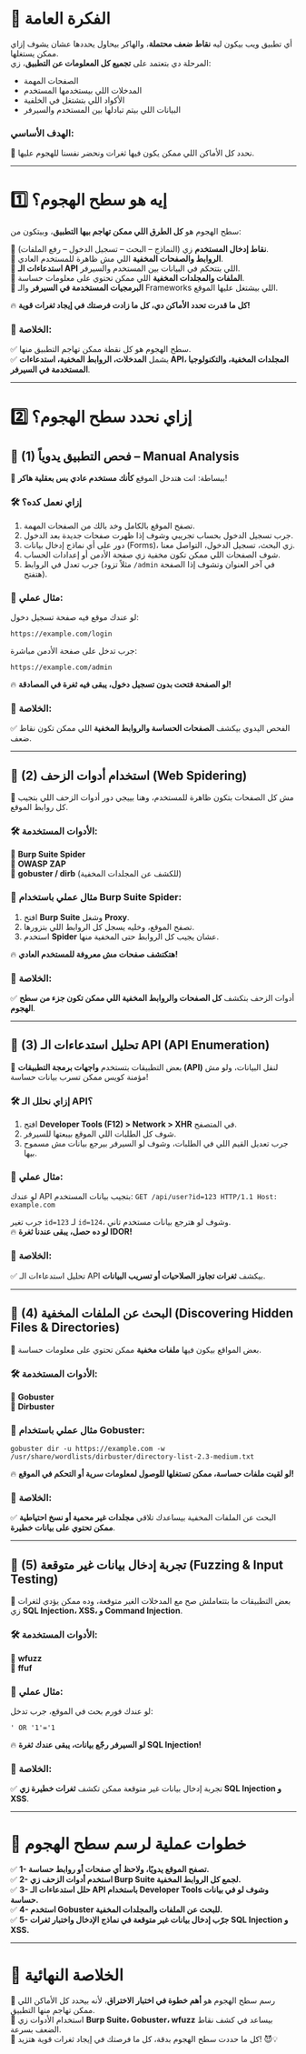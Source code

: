 # **🎯 الفكرة العامة**

أي تطبيق ويب بيكون ليه **نقاط ضعف محتملة**، والهاكر بيحاول يحددها عشان يشوف إزاي ممكن يستغلها.  
المرحلة دي بتعتمد على **تجميع كل المعلومات عن التطبيق**، زي:

- الصفحات المهمة
- المدخلات اللي بيستخدمها المستخدم
- الأكواد اللي بتشتغل في الخلفية
- البيانات اللي بيتم تبادلها بين المستخدم والسيرفر

### **الهدف الأساسي:**  
📌 نحدد كل الأماكن اللي ممكن يكون فيها ثغرات ونحضر نفسنا للهجوم عليها.

---

# **1️⃣ إيه هو سطح الهجوم؟**

سطح الهجوم هو **كل الطرق اللي ممكن تهاجم بيها التطبيق**، وبيتكون من:

🔹 **نقاط إدخال المستخدم** زي (النماذج – البحث – تسجيل الدخول – رفع الملفات).  
🔹 **الروابط والصفحات المخفية** اللي مش ظاهرة للمستخدم العادي.  
🔹 **استدعاءات الـ API** اللي بتتحكم في البيانات بين المستخدم والسيرفر.  
🔹 **الملفات والمجلدات المخفية** اللي ممكن تحتوي على معلومات حساسة.  
🔹 **البرمجيات المستخدمة في السيرفر** والـ Frameworks اللي بيشتغل عليها الموقع.

🔥 **كل ما قدرت تحدد الأماكن دي، كل ما زادت فرصتك في إيجاد ثغرات قوية!**

### **🔎 الخلاصة:**

✅ سطح الهجوم هو كل نقطة ممكن تهاجم التطبيق منها.  
✅ يشمل **المدخلات، الروابط المخفية، استدعاءات API، المجلدات المخفية، والتكنولوجيا المستخدمة في السيرفر**.

---

# **2️⃣ إزاي نحدد سطح الهجوم؟**

## **📌 (1) فحص التطبيق يدوياً – Manual Analysis**

📌 ببساطة: انت هتدخل الموقع **كأنك مستخدم عادي بس بعقلية هاكر**!

### **🛠️ إزاي نعمل كده؟**

1. تصفح الموقع بالكامل وخد بالك من الصفحات المهمة.
2. جرب تسجيل الدخول بحساب تجريبي وشوف إذا ظهرت صفحات جديدة بعد الدخول.
3. دور على أي نماذج إدخال بيانات (Forms)، زي البحث، تسجيل الدخول، التواصل معنا.
4. شوف الصفحات اللي ممكن تكون مخفية زي صفحة الأدمن أو إعدادات الحساب.
5. جرب تعدل في الروابط (مثلاً تزود `/admin` في آخر العنوان وتشوف إذا الصفحة هتفتح).

### 📌 **مثال عملي:**  
لو عندك موقع فيه صفحة تسجيل دخول:

`https://example.com/login`

جرب تدخل على صفحة الأدمن مباشرة:

`https://example.com/admin`

🔥 **لو الصفحة فتحت بدون تسجيل دخول، يبقى فيه ثغرة في المصادقة!**

### **🔎 الخلاصة:**  
✅ الفحص اليدوي بيكشف **الصفحات الحساسة والروابط المخفية** اللي ممكن تكون نقاط ضعف.

---

## **📌 (2) استخدام أدوات الزحف (Web Spidering)**

📌 مش كل الصفحات بتكون ظاهرة للمستخدم، وهنا بييجي دور أدوات الزحف اللي بتجيب كل روابط الموقع.

### **🛠️ الأدوات المستخدمة:**  
🔹 **Burp Suite Spider**  
🔹 **OWASP ZAP**  
🔹 **gobuster / dirb** (للكشف عن المجلدات المخفية)

### 📌 **مثال عملي باستخدام Burp Suite Spider:**

1. افتح **Burp Suite** وشغل **Proxy**.
2. تصفح الموقع، وخليه يسجل كل الروابط اللي بتزورها.
3. استخدم **Spider** عشان يجيب كل الروابط حتى المخفية منها.

🔥 **هتكتشف صفحات مش معروفة للمستخدم العادي!**

### **🔎 الخلاصة:**  
✅ أدوات الزحف بتكشف **كل الصفحات والروابط المخفية اللي ممكن تكون جزء من سطح الهجوم**.

---

## **📌 (3) تحليل استدعاءات الـ API (API Enumeration)**

📌 بعض التطبيقات بتستخدم **واجهات برمجة التطبيقات (API)** لنقل البيانات، ولو مش مؤمنة كويس ممكن تسرب بيانات حساسة!

### **🛠️ إزاي نحلل الـ API؟**

1. افتح **Developer Tools (F12) > Network > XHR** في المتصفح.
2. شوف كل الطلبات اللي الموقع بيبعتها للسيرفر.
3. جرب تعديل القيم اللي في الطلبات، وشوف لو السيرفر بيرجع بيانات مش مسموح بيها.

### 📌 **مثال عملي:**  
لو عندك API بتجيب بيانات المستخدم:
`GET /api/user?id=123 HTTP/1.1 Host: example.com`

جرب تغير `id=123` لـ `id=124`، وشوف لو هترجع بيانات مستخدم تاني.  
🔥 **لو ده حصل، يبقى عندنا ثغرة IDOR!**

### **🔎 الخلاصة:**  
✅ تحليل استدعاءات الـ API بيكشف **ثغرات تجاوز الصلاحيات أو تسريب البيانات**.

---

## **📌 (4) البحث عن الملفات المخفية (Discovering Hidden Files & Directories)**

📌 بعض المواقع بيكون فيها **ملفات مخفية** ممكن تحتوي على معلومات حساسة.

### **🛠️ الأدوات المستخدمة:**  
🔹 **Gobuster**  
🔹 **Dirbuster**

### 📌 **مثال عملي باستخدام Gobuster:**

`gobuster dir -u https://example.com -w /usr/share/wordlists/dirbuster/directory-list-2.3-medium.txt`

🔥 **لو لقيت ملفات حساسة، ممكن تستغلها للوصول لمعلومات سرية أو التحكم في الموقع!**

### **🔎 الخلاصة:**  
✅ البحث عن الملفات المخفية بيساعدك تلاقي **مجلدات غير محمية أو نسخ احتياطية ممكن تحتوي على بيانات خطيرة**.

---

## **📌 (5) تجربة إدخال بيانات غير متوقعة (Fuzzing & Input Testing)**

📌 بعض التطبيقات ما بتتعاملش صح مع المدخلات الغير متوقعة، وده ممكن يؤدي لثغرات زي **SQL Injection، XSS، و Command Injection**.

### **🛠️ الأدوات المستخدمة:**  
🔹 **wfuzz**  
🔹 **ffuf**

### 📌 **مثال عملي:**  
لو عندك فورم بحث في الموقع، جرب تدخل:

`' OR '1'='1`

🔥 **لو السيرفر رجّع بيانات، يبقى عندك ثغرة SQL Injection!**

### **🔎 الخلاصة:**  
✅ تجربة إدخال بيانات غير متوقعة ممكن تكشف **ثغرات خطيرة زي SQL Injection و XSS**.

---

# **🚀 خطوات عملية لرسم سطح الهجوم**

✅ **1- تصفح الموقع يدويًا، ولاحظ أي صفحات أو روابط حساسة.**  
✅ **2- استخدم أدوات الزحف زي Burp Suite لجمع كل الروابط المخفية.**  
✅ **3- حلل استدعاءات الـ API باستخدام Developer Tools وشوف لو في بيانات حساسة.**  
✅ **4- استخدم Gobuster للبحث عن الملفات والمجلدات المخفية.**  
✅ **5- جرّب إدخال بيانات غير متوقعة في نماذج الإدخال واختبار ثغرات SQL Injection و XSS.**

---

# **🎯 الخلاصة النهائية**

🔹 رسم سطح الهجوم هو **أهم خطوة في اختبار الاختراق**، لأنه بيحدد كل الأماكن اللي ممكن تهاجم منها التطبيق.  
🔹 استخدام الأدوات زي **Burp Suite، Gobuster، wfuzz** بيساعد في كشف نقاط الضعف بسرعة.  
🔹 كل ما حددت سطح الهجوم بدقة، كل ما فرصتك في إيجاد ثغرات قوية هتزيد! 😈💡